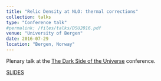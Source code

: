 ```yaml
---
title: "Relic Density at NLO: thermal corrections"
collection: talks
type: "Conference talk"
#permalink: /files/talks/DSU2016.pdf
venue: "University of Bergen"
date: 2016-07-29
location: "Bergen, Norway"
---
```


Plenary talk at the [The Dark Side of the Universe](https://indico.cern.ch/event/459881/) conference.

[SLIDES](http://ahryczuk.github.io/files/talks/DSU2016.pdf)
